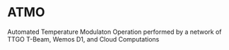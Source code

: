 # ATMO
Automated Temperature Modulaton Operation performed by a network of TTGO T-Beam, Wemos D1, and Cloud Computations
